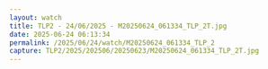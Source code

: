 ```yaml
---
layout: watch
title: TLP2 - 24/06/2025 - M20250624_061334_TLP_2T.jpg
date: 2025-06-24 06:13:34
permalink: /2025/06/24/watch/M20250624_061334_TLP_2
capture: TLP2/2025/202506/20250623/M20250624_061334_TLP_2T.jpg
---
```

